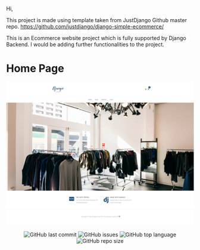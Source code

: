 Hi,

This project is made using template taken from JustDjango Github master repo. https://github.com/justdjango/django-simple-ecommerce/

This is an Ecommerce website project which is fully supported by Django Backend. 
I would be adding further functionalities to the project.

# Home Page

<p align="center">
<img src="https://github.com/devsingh-code/Django-Ecommerce-Website/blob/master/HomePage.png">
</p>

<p align="center">

  <img alt="GitHub last commit" src="https://img.shields.io/github/last-commit/devsingh-code/Django-Ecommerce-Website?style=flat-square">
  <img alt="GitHub issues" src="https://img.shields.io/github/issues/devsingh-code/Django-Ecommerce-Website?style=flat-square">
  <img alt="GitHub top language" src="https://img.shields.io/github/languages/top/devsingh-code/Django-Ecommerce-Website?style=flat-square">
  <img alt="GitHub repo size" src="https://img.shields.io/github/repo-size/devsingh-code/Django-Ecommerce-Website?style=flat-square">
</p>
